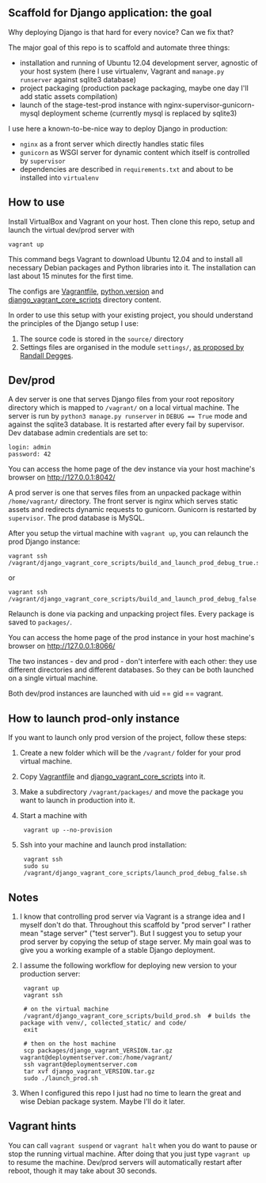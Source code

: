 Scaffold for Django application: the goal
-----------------------------------------

Why deploying Django is that hard for every novice? Can we fix that?

The major goal of this repo is to scaffold and automate three things:
- installation and running of Ubuntu 12.04 development server, agnostic of your host system
    (here I use virtualenv, Vagrant and `manage.py runserver` against sqlite3 database)
- project packaging (production package packaging, maybe one day I'll add static assets compilation)
- launch of the stage-test-prod instance with nginx-supervisor-gunicorn-mysql deployment scheme (currently mysql is replaced by sqlite3)

I use here a known-to-be-nice way to deploy Django in production:
- `nginx` as a front server which directly handles static files
- `gunicorn` as WSGI server for dynamic content which itself is controlled by `supervisor`
- dependencies are described in `requirements.txt` and about to be installed into `virtualenv`


How to use
----------

Install VirtualBox and Vagrant on your host.
Then clone this repo, setup and launch the virtual dev/prod server with

    vagrant up

This command begs Vagrant to download Ubuntu 12.04 and to install all necessary Debian packages and Python libraries
into it. The installation can last about 15 minutes for the first time.

The configs are [Vagrantfile](Vagrantfile), [python.version](python.version) and
[django_vagrant_core_scripts](django_vagrant_core_scripts) directory content.

In order to use this setup with your existing project, you should understand
the principles of the Django setup I use:
1. The source code is stored in the `source/` directory
2. Settings files are organised in the module `settings/`, [as proposed by Randall Degges](http://www.rdegges.com/the-perfect-django-settings-file/).


Dev/prod
--------

A dev server is one that serves Django files from your root repository directory which is mapped
to `/vagrant/` on a local virtual machine. The server is run by `python3 manage.py runserver`
in `DEBUG == True` mode and against the sqlite3 database. It is restarted after every fail by supervisor.
Dev database admin credentials are set to:

    login: admin
    password: 42

You can access the home page of the dev instance via your host machine's browser on http://127.0.0.1:8042/

A prod server is one that serves files from an unpacked package within `/home/vagrant/` directory.
The front server is nginx which serves static assets and redirects dynamic requests to gunicorn. 
Gunicorn is restarted by `supervisor`. The prod database is MySQL.

After you setup the virtual machine with `vagrant up`, you can relaunch the prod Django instance:

    vagrant ssh
    /vagrant/django_vagrant_core_scripts/build_and_launch_prod_debug_true.sh

or

    vagrant ssh
    /vagrant/django_vagrant_core_scripts/build_and_launch_prod_debug_false.sh

Relaunch is done via packing and unpacking project files. Every package is saved to `packages/`.

You can access the home page of the prod instance in your host machine's browser on http://127.0.0.1:8066/

The two instances - dev and prod - don't interfere with each other: they use different directories and different
databases. So they can be both launched on a single virtual machine. 

Both dev/prod instances are launched with uid == gid == vagrant. 


How to launch prod-only instance
--------------------------------

If you want to launch only prod version of the project, follow these steps:
1. Create a new folder which will be the `/vagrant/` folder for your prod virtual machine.
2. Copy [Vagrantfile](Vagrantfile) and [django_vagrant_core_scripts](django_vagrant_core_scripts) into it.
3. Make a subdirectory `/vagrant/packages/` and move the package you want to launch in production into it.
3. Start a machine with
        
        vagrant up --no-provision

4. Ssh into your machine and launch prod installation:

        vagrant ssh
        sudo su
        /vagrant/django_vagrant_core_scripts/launch_prod_debug_false.sh


Notes
-----

1. I know that controlling prod server via Vagrant is a strange idea and I myself don't do that. Throughout this
    scaffold by "prod server" I rather mean "stage server" ("test server"). But I suggest you to setup your
    prod server by copying the setup of stage server. My main goal was to give you a working example
    of a stable Django deployment.

2. I assume the following workflow for deploying new version to your production server:

        vagrant up
        vagrant ssh
    
        # on the virtual machine
        /vagrant/django_vagrant_core_scripts/build_prod.sh  # builds the package with venv/, collected_static/ and code/
        exit
    
        # then on the host machine
        scp packages/django_vagrant_VERSION.tar.gz vagrant@deploymentserver.com:/home/vagrant/
        ssh vagrant@deploymentserver.com
        tar xvf django_vagrant_VERSION.tar.gz
        sudo ./launch_prod.sh

3. When I configured this repo I just had no time to learn the great and wise Debian package system. Maybe I'll do
    it later.


Vagrant hints
-------------

You can call `vagrant suspend` or `vagrant halt` when you do want to pause or stop the running virtual machine.
After doing that you just type `vagrant up` to resume the machine. Dev/prod servers will automatically restart
after reboot, though it may take about 30 seconds.
